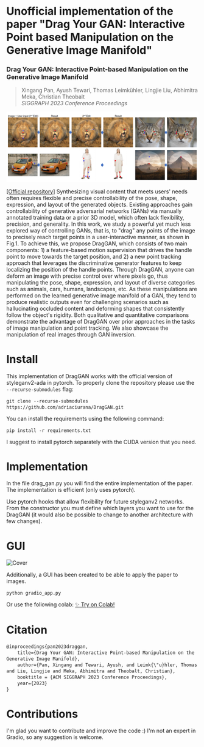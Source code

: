 # Unofficial implementation of the paper "Drag Your GAN: Interactive Point based Manipulation on the Generative Image Manifold"
### Drag Your GAN: Interactive Point-based Manipulation on the Generative Image Manifold
> Xingang Pan, Ayush Tewari, Thomas Leimkühler, Lingjie Liu, Abhimitra Meka, Christian Theobalt<br>
> *SIGGRAPH 2023 Conference Proceedings*

![Cover](docs/paper.png)

[[Official repository]](https://github.com/XingangPan/DragGAN) Synthesizing visual content that meets users' needs often requires flexible and precise controllability of the pose, shape, expression, and layout of the generated objects. Existing approaches gain controllability of generative adversarial networks (GANs) via manually annotated training data or a prior 3D model, which often lack flexibility, precision, and generality. In this work, we study a powerful yet much less explored way of controlling GANs, that is, to "drag" any points of the image to precisely reach target points in a user-interactive manner, as shown in Fig.1. To achieve this, we propose DragGAN, which consists of two main components: 1) a feature-based motion supervision that drives the handle point to move towards the target position, and 2) a new point tracking approach that leverages the discriminative generator features to keep localizing the position of the handle points. Through DragGAN, anyone can deform an image with precise control over where pixels go, thus manipulating the pose, shape, expression, and layout of diverse categories such as animals, cars, humans, landscapes, etc. As these manipulations are performed on the learned generative image manifold of a GAN, they tend to produce realistic outputs even for challenging scenarios such as hallucinating occluded content and deforming shapes that consistently follow the object's rigidity. Both qualitative and quantitative comparisons demonstrate the advantage of DragGAN over prior approaches in the tasks of image manipulation and point tracking. We also showcase the manipulation of real images through GAN inversion.



# Install
This implementation of DragGAN works with the official version of styleganv2-ada in pytorch. To properly clone the repository please use the `--recurse-submodules` flag:

```
git clone --recurse-submodules https://github.com/adriaciurana/DragGAN.git
```

You can install the requirements using the following command:
```
pip install -r requirements.txt
```

I suggest to install pytorch separately with the CUDA version that you need.

# Implementation
In the file drag_gan.py you will find the entire implementation of the paper. The implementation is efficient (only uses pytorch).

Use pytorch hooks that allow flexibility for future styleganv2 networks. From the constructor you must define which layers you want to use for the DragGAN (it would also be possible to change to another architecture with few changes).

# GUI
![Cover](docs/cover.gif)

Additionally, a GUI has been created to be able to apply the paper to images.
```
python gradio_app.py
```

Or use the following colab: [:sparkles: Try on Colab!](https://colab.research.google.com/github/adriaciurana/DragGAN/blob/master/colab_notebook.ipynb) 

# Citation
```
@inproceedings{pan2023draggan,
    title={Drag Your GAN: Interactive Point-based Manipulation on the Generative Image Manifold}, 
    author={Pan, Xingang and Tewari, Ayush, and Leimk{\"u}hler, Thomas and Liu, Lingjie and Meka, Abhimitra and Theobalt, Christian},
    booktitle = {ACM SIGGRAPH 2023 Conference Proceedings},
    year={2023}
}
```

# Contributions
I'm glad you want to contribute and improve the code :)
I'm not an expert in Gradio, so any suggestion is welcome.

